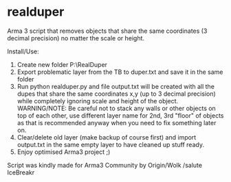 # realduper
Arma 3 script that removes objects that share the same coordinates (3 decimal precision) no matter the scale or height.

Install/Use:
1. Create new folder P:\RealDuper
2. Export problematic layer from the TB to duper.txt and save it in the same folder
3. Run python realduper.py and file output.txt will be created with all the dupes that share the same coordinates x,y (up to 3 decimal precision) while completely ignoring scale and height of the object.
WARNING/NOTE: Be careful not to stack any walls or other objects on top of each other, use different layer name for 2nd, 3rd "floor" of objects as that is recommended anyway when you need to fix something later on.
4. Clear/delete old layer (make backup of course first) and import output.txt in the same empty layer to have cleaned up stuff ready.
5. Enjoy optimised Arma3 project ;)

Script was kindly made for Arma3 Community by Origin/Wolk
/salute IceBreakr
